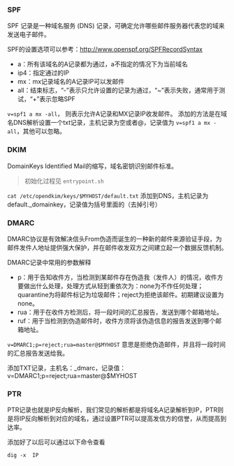 ### SPF
SPF 记录是一种域名服务 (DNS) 记录，可确定允许哪些邮件服务器代表您的域来发送电子邮件。

SPF的设置选项可以参考：http://www.openspf.org/SPFRecordSyntax

- a：所有该域名的A记录都为通过，a不指定的情况下为当前域名
- ip4：指定通过的IP
- mx：mx记录域名的A记录IP可以发邮件
- all：结束标志，“-”表示只允许设置的记录为通过，“~”表示失败，通常用于测试，“+”表示忽略SPF

`v=spf1 a mx -all`，
则表示允许A记录和MX记录IP收发邮件。
添加的方法是在域名DNS解析设置一个txt记录，主机记录为空或者@，记录值为
`v=spf1 a mx -all`，其他可以忽略。

### DKIM
DomainKeys Identified Mail的缩写，域名密钥识别邮件标准。

> 初始化过程见 `entrypoint.sh`

`cat /etc/opendkim/keys/$MYHOST/default.txt`
添加到DNS，主机记录为default._domainkey，记录值为括号里面的（去掉引号）

### DMARC
DMARC协议是有效解决信头From伪造而诞生的一种新的邮件来源验证手段，为邮件发件人地址提供强大保护，并在邮件收发双方之间建立起一个数据反馈机制。

DMARC记录中常用的参数解释

- p：用于告知收件方，当检测到某邮件存在伪造我（发件人）的情况，收件方要做出什么处理，处理方式从轻到重依次为：none为不作任何处理；quarantine为将邮件标记为垃圾邮件；reject为拒绝该邮件。初期建议设置为none。
- rua：用于在收件方检测后，将一段时间的汇总报告，发送到哪个邮箱地址。
- ruf：用于当检测到伪造邮件时，收件方须将该伪造信息的报告发送到哪个邮箱地址。

`v=DMARC1;p=reject;rua=master@$MYHOST`
意思是拒绝伪造邮件，并且将一段时间的汇总报告发送给我。

添加TXT记录，主机名：_dmarc，记录值：v=DMARC1;p=reject;rua=master@$MYHOST

### PTR
PTR记录也就是IP反向解析，我们常见的解析都是将域名A记录解析到IP，PTR则是将IP反向解析到对应的域名，通过设置PTR可以提高发信方的信誉，从而提高到达率。

添加好了以后可以通过以下命令查看
```
dig -x  IP

```
